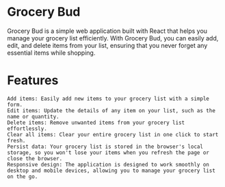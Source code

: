 # Grocery Bud

Grocery Bud is a simple web application built with React that helps you manage your grocery list efficiently. With Grocery Bud, you can easily add, edit, and delete items from your list, ensuring that you never forget any essential items while shopping.

# Features

    Add items: Easily add new items to your grocery list with a simple form.
    Edit items: Update the details of any item on your list, such as the name or quantity.
    Delete items: Remove unwanted items from your grocery list effortlessly.
    Clear all items: Clear your entire grocery list in one click to start fresh.
    Persist data: Your grocery list is stored in the browser's local storage, so you won't lose your items when you refresh the page or close the browser.
    Responsive design: The application is designed to work smoothly on desktop and mobile devices, allowing you to manage your grocery list on the go.
